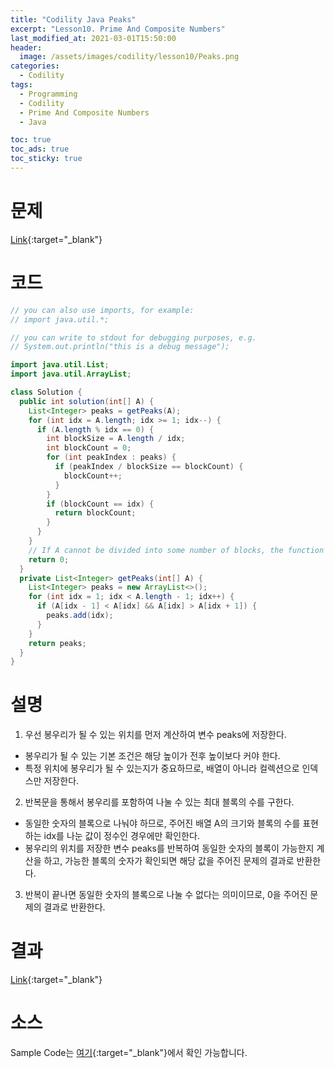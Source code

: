 ```yaml
---
title: "Codility Java Peaks"
excerpt: "Lesson10. Prime And Composite Numbers"
last_modified_at: 2021-03-01T15:50:00
header:
  image: /assets/images/codility/lesson10/Peaks.png
categories:
  - Codility
tags:
  - Programming
  - Codility
  - Prime And Composite Numbers
  - Java

toc: true
toc_ads: true
toc_sticky: true
---
```

# 문제
[Link](https://app.codility.com/programmers/lessons/10-prime_and_composite_numbers/peaks/){:target="_blank"}

# 코드
```java
// you can also use imports, for example:
// import java.util.*;

// you can write to stdout for debugging purposes, e.g.
// System.out.println("this is a debug message");

import java.util.List;
import java.util.ArrayList;

class Solution {
  public int solution(int[] A) {
    List<Integer> peaks = getPeaks(A);
    for (int idx = A.length; idx >= 1; idx--) {
      if (A.length % idx == 0) {
        int blockSize = A.length / idx;
        int blockCount = 0;
        for (int peakIndex : peaks) {
          if (peakIndex / blockSize == blockCount) {
            blockCount++;
          }
        }
        if (blockCount == idx) {
          return blockCount;
        }
      }
    }
    // If A cannot be divided into some number of blocks, the function should return 0.
    return 0;
  }
  private List<Integer> getPeaks(int[] A) {
    List<Integer> peaks = new ArrayList<>();
    for (int idx = 1; idx < A.length - 1; idx++) {
      if (A[idx - 1] < A[idx] && A[idx] > A[idx + 1]) {
        peaks.add(idx);
      }
    }
    return peaks;
  }
}
```

# 설명
1. 우선 봉우리가 될 수 있는 위치를 먼저 계산하여 변수 peaks에 저장한다.
- 봉우리가 될 수 있는 기본 조건은 해당 높이가 전후 높이보다 커야 한다.
- 특정 위치에 봉우리가 될 수 있는지가 중요하므로, 배열이 아니라 컬렉션으로 인덱스만 저장한다.
2. 반복문을 통해서 봉우리를 포함하여 나눌 수 있는 최대 블록의 수를 구한다.
- 동일한 숫자의 블록으로 나눠야 하므로, 주어진 배열 A의 크기와 블록의 수를 표현하는 idx를 나눈 값이 정수인 경우에만 확인한다.
- 봉우리의 위치를 저장한 변수 peaks를 반복하여 동일한 숫자의 블록이 가능한지 계산을 하고, 가능한 블록의 숫자가 확인되면 해당 값을 주어진 문제의 결과로 반환한다.
3. 반복이 끝나면 동일한 숫자의 블록으로 나눌 수 없다는 의미이므로, 0을 주어진 문제의 결과로 반환한다.

# 결과
[Link](https://app.codility.com/demo/results/trainingCE2PMJ-J7U/){:target="_blank"}

# 소스
Sample Code는 [여기](https://github.com/GracefulSoul/codility/blob/master/src/main/java/gracefulsoul/lesson10/Peaks.java){:target="_blank"}에서 확인 가능합니다.